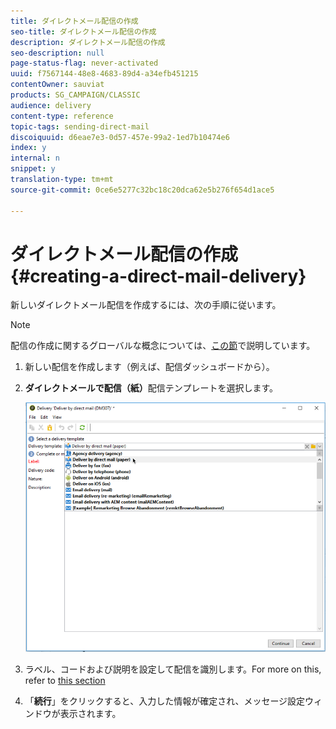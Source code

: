 ```yaml
---
title: ダイレクトメール配信の作成
seo-title: ダイレクトメール配信の作成
description: ダイレクトメール配信の作成
seo-description: null
page-status-flag: never-activated
uuid: f7567144-48e8-4683-89d4-a34efb451215
contentOwner: sauviat
products: SG_CAMPAIGN/CLASSIC
audience: delivery
content-type: reference
topic-tags: sending-direct-mail
discoiquuid: d6eae7e3-0d57-457e-99a2-1ed7b10474e6
index: y
internal: n
snippet: y
translation-type: tm+mt
source-git-commit: 0ce6e5277c32bc18c20dca62e5b276f654d1ace5

---
```



# ダイレクトメール配信の作成{#creating-a-direct-mail-delivery}

新しいダイレクトメール配信を作成するには、次の手順に従います。

>[!NOTE]
>
>配信の作成に関するグローバルな概念については、[この節](../../delivery/using/steps-about-delivery-creation-steps.md)で説明しています。

1. 新しい配信を作成します（例えば、配信ダッシュボードから）。
1. **ダイレクトメールで配信（紙）**&#x200B;配信テンプレートを選択します。

   ![](assets/direct_mail.png)

1. ラベル、コードおよび説明を設定して配信を識別します。For more on this, refer to [this section](../../delivery/using/steps-create-and-identify-the-delivery.md#identifying-the-delivery)
1. 「**続行**」をクリックすると、入力した情報が確定され、メッセージ設定ウィンドウが表示されます。
